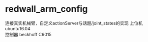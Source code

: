 # redwall_arm_config
连接真实机械臂，自定义actionServer与话题/joint_states的实现
上位机 ubuntu16.04  
控制器 beckhoff C6015  

